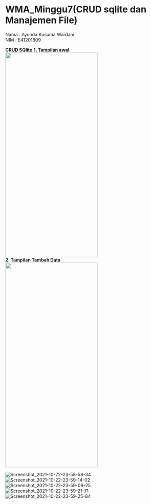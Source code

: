 # WMA_Minggu7(CRUD sqlite dan Manajemen File)

Nama : Ayunda Kusuma Wardani <br/>
NIM  : E41201809<br/>

<b>CRUD SQlite</b>
<b>1. Tampilan awal</b> <br/>
<img src="https://user-images.githubusercontent.com/47249108/138538253-5f7174c6-fad8-4513-abff-07cc83480e47.jpg" width="288" height="640"><br/>
<b>2. Tampilan Tambah Data</b> <br/>
<img src="https://user-images.githubusercontent.com/47249108/138538254-39940c0d-acca-4a1a-98a6-06157e776585.jpg" width="288" height="640"><br/>


![Screenshot_2021-10-22-23-58-58-34](https://user-images.githubusercontent.com/47249108/138538257-e296f3a2-c277-4f7b-afdb-9b51e6699eba.jpg)
![Screenshot_2021-10-22-23-59-14-02](https://user-images.githubusercontent.com/47249108/138538259-6007abd0-0044-42c6-b32a-95bd2f1d643a.jpg)
![Screenshot_2021-10-22-23-59-09-25](https://user-images.githubusercontent.com/47249108/138538260-1193686a-8f36-4dd5-90e7-63ccb99a833e.jpg)
![Screenshot_2021-10-22-23-59-21-71](https://user-images.githubusercontent.com/47249108/138538261-9808582e-c342-4048-89ef-20c0e113229c.jpg)
![Screenshot_2021-10-22-23-59-25-84](https://user-images.githubusercontent.com/47249108/138538263-600470c3-9b9f-4297-9b60-e07735d11a22.jpg)

